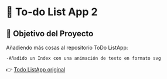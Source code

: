 # 📝 To-do List App 2

## 📆 Objetivo del Proyecto
Añadiendo más cosas al repositorio ToDo ListApp:

    -Añadido un Index con una animación de texto en formato svg



👉 [Todo ListApp original](httphttps://github.com/CaleroCode/todo-listapp)

